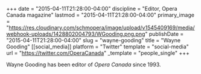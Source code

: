+++
date = "2015-04-11T21:28:00-04:00"
discipline = "Editor, Opera Canada magazine"
lastmod = "2015-04-11T21:28:00-04:00"
primary_image = "https://res.cloudinary.com/schmopera/image/upload/v1545409169/media/webhook-uploads/1428802004793/WGooding.png.png"
publishDate = "2015-04-11T21:28:00-04:00"
slug = "wayne-gooding"
title = "Wayne Gooding"
[[social_media]]
platform = "Twitter"
template = "social-media"
url = "https://twitter.com/OperaCanada"
_template = "people_single"
+++

<p>
	Wayne Gooding has been editor of <em>Opera Canada</em> since 1993.
</p>
